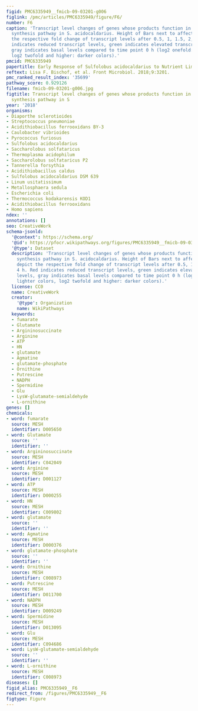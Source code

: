 ```yaml
---
figid: PMC6335949__fmicb-09-03201-g006
figlink: /pmc/articles/PMC6335949/figure/F6/
number: F6
caption: 'Transcript level changes of genes whose products function in the polyamine
  synthesis pathway in S. acidocaldarius. Height of Bars next to affected genes depict
  the respective fold change of transcript levels after 0.5, 1, 1.5, 2, and 4 h. Red
  indicates reduced transcript levels, green indicates elevated transcript levels,
  gray indicates basal levels compared to time point 0 h (log2 onefold: lighter colors,
  log2 twofold and higher: darker colors).'
pmcid: PMC6335949
papertitle: Early Response of Sulfolobus acidocaldarius to Nutrient Limitation.
reftext: Lisa F. Bischof, et al. Front Microbiol. 2018;9:3201.
pmc_ranked_result_index: '35699'
pathway_score: 0.929126
filename: fmicb-09-03201-g006.jpg
figtitle: Transcript level changes of genes whose products function in the polyamine
  synthesis pathway in S
year: '2018'
organisms:
- Diaporthe sclerotioides
- Streptococcus pneumoniae
- Acidithiobacillus ferrooxidans BY-3
- Caulobacter vibrioides
- Pyrococcus furiosus
- Sulfolobus acidocaldarius
- Saccharolobus solfataricus
- Thermoplasma acidophilum
- Saccharolobus solfataricus P2
- Tannerella forsythia
- Acidithiobacillus caldus
- Sulfolobus acidocaldarius DSM 639
- Linum usitatissimum
- Metallosphaera sedula
- Escherichia coli
- Thermococcus kodakarensis KOD1
- Acidithiobacillus ferrooxidans
- Homo sapiens
ndex: ''
annotations: []
seo: CreativeWork
schema-jsonld:
  '@context': https://schema.org/
  '@id': https://pfocr.wikipathways.org/figures/PMC6335949__fmicb-09-03201-g006.html
  '@type': Dataset
  description: 'Transcript level changes of genes whose products function in the polyamine
    synthesis pathway in S. acidocaldarius. Height of Bars next to affected genes
    depict the respective fold change of transcript levels after 0.5, 1, 1.5, 2, and
    4 h. Red indicates reduced transcript levels, green indicates elevated transcript
    levels, gray indicates basal levels compared to time point 0 h (log2 onefold:
    lighter colors, log2 twofold and higher: darker colors).'
  license: CC0
  name: CreativeWork
  creator:
    '@type': Organization
    name: WikiPathways
  keywords:
  - fumarate
  - Glutamate
  - Argininosuccinate
  - Arginine
  - ATP
  - HN
  - glutamate
  - Agmatine
  - glutamate-phosphate
  - Ornithine
  - Putrescine
  - NADPH
  - Spermidine
  - Glu
  - LysW-glutamate-semialdehyde
  - L-ornithine
genes: []
chemicals:
- word: fumarate
  source: MESH
  identifier: D005650
- word: Glutamate
  source: ''
  identifier: ''
- word: Argininosuccinate
  source: MESH
  identifier: C042049
- word: Arginine
  source: MESH
  identifier: D001127
- word: ATP
  source: MESH
  identifier: D000255
- word: HN
  source: MESH
  identifier: C009802
- word: glutamate
  source: ''
  identifier: ''
- word: Agmatine
  source: MESH
  identifier: D000376
- word: glutamate-phosphate
  source: ''
  identifier: ''
- word: Ornithine
  source: MESH
  identifier: C008973
- word: Putrescine
  source: MESH
  identifier: D011700
- word: NADPH
  source: MESH
  identifier: D009249
- word: Spermidine
  source: MESH
  identifier: D013095
- word: Glu
  source: MESH
  identifier: C094686
- word: LysW-glutamate-semialdehyde
  source: ''
  identifier: ''
- word: L-ornithine
  source: MESH
  identifier: C008973
diseases: []
figid_alias: PMC6335949__F6
redirect_from: /figures/PMC6335949__F6
figtype: Figure
---
```


